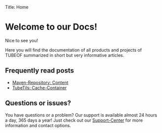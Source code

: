 Title: Home

# Welcome to our Docs!

Nice to see you!

Here you will find the documentation of all products and projects of TUBEOF summarized in short but very informative articles.

## Frequently read posts

- [Maven-Repository: Content](https://hub.tubeof.de/docs/repo/content/)
- [TubeTils: Cache-Container](https://hub.tubeof.de/docs/tubetils/cachecontainer/)

## Questions or issues?

You have questions or a problem? Our support is available almost 24 hours a day, 365 days a year! Just check out our [Support-Center](https://tubeof.de/support/) for more information and contact options.
